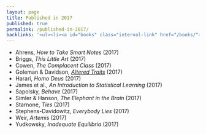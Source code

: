 ```yaml
---
layout: page
title: Published in 2017
published: true
permalink: /published-in-2017/
backlinks: '<ul><li><a id="books" class="internal-link" href="/books/">Books</a></li></ul>'
---
```


* Ahrens, _How to Take Smart Notes_ (2017) 
* Briggs, _This Little Art_ (2017) 
* Cowen, _The Complacent Class_ (2017) 
* Goleman & Davidson, _<a id="goleman-and-davidson-altered-traits" class="internal-link" href="/goleman-and-davidson-altered-traits/">Altered Traits</a>_ (2017) 
* Harari, _Homo Deus_ (2017) 
* James et al., _An Introduction to Statistical Learning_ (2017) 
* Sapolsky, _Behave_ (2017) 
* Simler & Hanson, _The Elephant in the Brain_ (2017) 
* Starnone, _Ties_ (2017) 
* Stephens-Davidowitz, _Everybody Lies_ (2017) 
* Weir, _Artemis_ (2017) 
* Yudkowsky, _Inadequate Equilibria_ (2017) 
